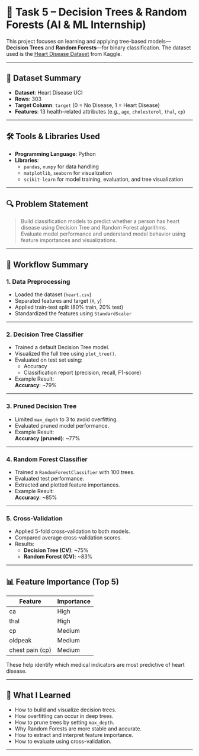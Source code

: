 # 🌳 Task 5 – Decision Trees & Random Forests (AI & ML Internship)

This project focuses on learning and applying tree-based models—**Decision Trees** and **Random Forests**—for binary classification. The dataset used is the [Heart Disease Dataset](https://www.kaggle.com/datasets/johnsmith88/heart-disease-dataset) from Kaggle.

---

## 📁 Dataset Summary

- **Dataset**: Heart Disease UCI
- **Rows**: 303
- **Target Column**: `target` (0 = No Disease, 1 = Heart Disease)
- **Features**: 13 health-related attributes (e.g., `age`, `cholesterol`, `thal`, `cp`)

---

## 🛠 Tools & Libraries Used

- **Programming Language**: Python
- **Libraries**:  
  - `pandas`, `numpy` for data handling  
  - `matplotlib`, `seaborn` for visualization  
  - `scikit-learn` for model training, evaluation, and tree visualization

---

## 🔍 Problem Statement

> Build classification models to predict whether a person has heart disease using Decision Tree and Random Forest algorithms.  
> Evaluate model performance and understand model behavior using feature importances and visualizations.

---

## 🚀 Workflow Summary

### 1. Data Preprocessing
- Loaded the dataset (`heart.csv`)
- Separated features and target (`X`, `y`)
- Applied train-test split (80% train, 20% test)
- Standardized the features using `StandardScaler`

---

### 2. Decision Tree Classifier
- Trained a default Decision Tree model.
- Visualized the full tree using `plot_tree()`.
- Evaluated on test set using:
  - Accuracy
  - Classification report (precision, recall, F1-score)
- Example Result:  
  **Accuracy**: ~79%

---

### 3. Pruned Decision Tree
- Limited `max_depth` to 3 to avoid overfitting.
- Evaluated pruned model performance.
- Example Result:  
  **Accuracy (pruned)**: ~77%

---

### 4. Random Forest Classifier
- Trained a `RandomForestClassifier` with 100 trees.
- Evaluated test performance.
- Extracted and plotted feature importances.
- Example Result:  
  **Accuracy**: ~85%

---

### 5. Cross-Validation
- Applied 5-fold cross-validation to both models.
- Compared average cross-validation scores.
- Results:
  - **Decision Tree (CV)**: ~75%
  - **Random Forest (CV)**: ~83%

---

## 📊 Feature Importance (Top 5)
| Feature        | Importance |
|----------------|------------|
| ca             | High       |
| thal           | High       |
| cp             | Medium     |
| oldpeak        | Medium     |
| chest pain (cp)| Medium     |

These help identify which medical indicators are most predictive of heart disease.

---

## 📘 What I Learned

- How to build and visualize decision trees.
- How overfitting can occur in deep trees.
- How to prune trees by setting `max_depth`.
- Why Random Forests are more stable and accurate.
- How to extract and interpret feature importance.
- How to evaluate using cross-validation.

---
